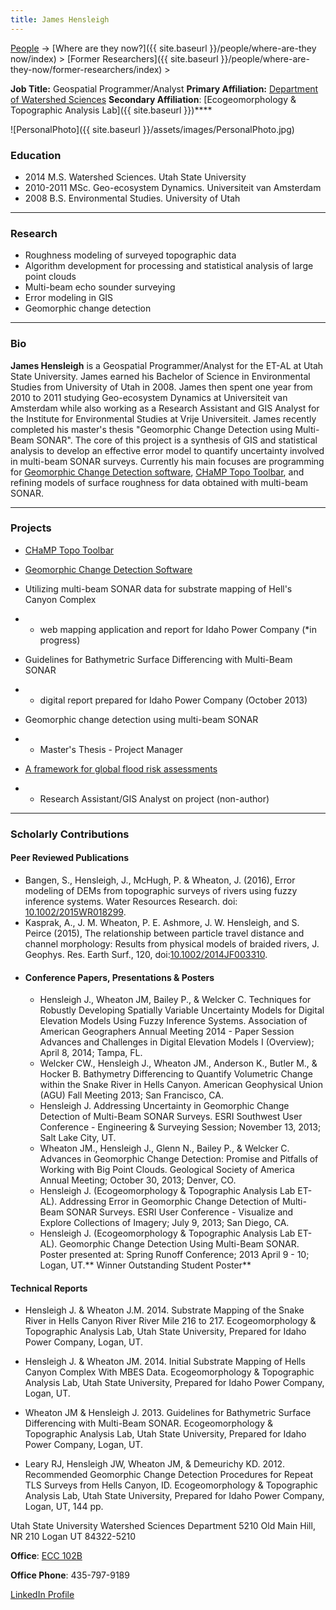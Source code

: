 ```yaml
---
title: James Hensleigh
---
```




[People]({{site.baseurl}}/people/index) -> [Where are they now?]({{ site.baseurl }}/people/where-are-they now/index) > [Former Researchers]({{ site.baseurl }}/people/where-are-they-now/former-researchers/index) >

**Job Title:** Geospatial Programmer/Analyst
**Primary Affiliation:** [Department of Watershed Sciences](http://qcnr.usu.edu/wats/)
**Secondary Affiliation**: [Ecogeomorphology & Topographic Analysis Lab]({{ site.baseurl }})****

![PersonalPhoto]({{ site.baseurl }}/assets/images/PersonalPhoto.jpg)



### Education

- 2014 M.S. Watershed Sciences. Utah State University
- 2010-2011 MSc. Geo-ecosystem Dynamics. Universiteit van Amsterdam
- 2008 B.S. Environmental Studies. University of Utah

------

### Research

- Roughness modeling of surveyed topographic data
- Algorithm development for processing and statistical analysis of large point clouds
- Multi-beam echo sounder surveying
- Error modeling in GIS
- Geomorphic change detection

------

### Bio

**James Hensleigh** is a Geospatial Programmer/Analyst for the ET-AL at Utah State University. James earned his Bachelor of Science in Environmental Studies from University of Utah in 2008. James then spent one year from 2010 to 2011 studying Geo-ecosystem Dynamics at Universiteit van Amsterdam while also working as a Research Assistant and GIS Analyst for the Institute for Environmental Studies at Vrije Universiteit. James recently completed his master's thesis "Geomorphic Change Detection using Multi-Beam SONAR". The core of this project is a synthesis of GIS and statistical analysis to develop an effective error model to quantify uncertainty involved in multi-beam SONAR surveys. Currently his main focuses are programming for [Geomorphic Change Detection software](http://gcd.joewheaton.org/), [CHaMP Topo Toolbar](https://sites.google.com/a/northarrowresearch.com/champtools/), and refining models of surface roughness for data obtained with multi-beam SONAR.

------

### Projects

- [CHaMP Topo Toolbar](https://sites.google.com/a/northarrowresearch.com/champtools/)

- [Geomorphic Change Detection Software](http://gcd.joewheaton.org/)

- Utilizing multi-beam SONAR data for substrate mapping of Hell's Canyon Complex

- - web mapping application and report for Idaho Power Company (*in progress)

- Guidelines for Bathymetric Surface Differencing with Multi-Beam SONAR

- - digital report prepared for Idaho Power Company (October 2013)

- Geomorphic change detection using multi-beam SONAR

- - Master's Thesis - Project Manager

- [A framework for global flood risk assessments](http://www.hydrol-earth-syst-sci-discuss.net/9/9611/2012/hessd-9-9611-2012.html)

- - Research Assistant/GIS Analyst on project (non-author)

------

### Scholarly Contributions

#### Peer Reviewed Publications

- Bangen, S., Hensleigh, J., McHugh, P. & Wheaton, J. (2016), Error modeling of DEMs from topographic surveys of rivers using fuzzy inference systems. Water Resources Research. doi: [10.1002/2015WR018299](http://onlinelibrary.wiley.com/doi/10.1002/2015WR018299/full).
- Kasprak, A., J. M. Wheaton, P. E. Ashmore, J. W. Hensleigh, and S. Peirce (2015), The relationship between particle travel distance and channel morphology: Results from physical models of braided rivers, J. Geophys. Res. Earth Surf., 120, doi:[10.1002/2014JF003310](http://dx.doi.org/10.1002/2014JF003310).

* #### Conference Papers, Presentations & Posters

  * Hensleigh J., Wheaton JM, Bailey P., & Welcker C. Techniques for Robustly Developing Spatially Variable Uncertainty Models for Digital Elevation Models Using Fuzzy Inference Systems. Association of American Geographers Annual Meeting 2014 - Paper Session Advances and Challenges in Digital Elevation Models I (Overview); April 8, 2014; Tampa, FL.
  * Welcker CW., Hensleigh J., Wheaton JM., Anderson K., Butler M., & Hocker B. Bathymetry Differencing to Quantify Volumetric Change within the Snake River in Hells Canyon. American Geophysical Union (AGU) Fall Meeting 2013; San Francisco, CA.
  * Hensleigh J. Addressing Uncertainty in Geomorphic Change Detection of Multi-Beam SONAR Surveys. ESRI Southwest User Conference - Engineering & Surveying Session; November 13, 2013; Salt Lake City, UT.
  * Wheaton JM., Hensleigh J., Glenn N., Bailey P., & Welcker C. Advances in Geomorphic Change Detection: Promise and Pitfalls of Working with Big Point Clouds. Geological Society of America Annual Meeting; October 30, 2013; Denver, CO.
  * Hensleigh J. (Ecogeomorphology & Topographic Analysis Lab ET-AL). Addressing Error in Geomorphic Change Detection of Multi-Beam SONAR Surveys. ESRI User Conference -  Visualize and Explore Collections of Imagery; July 9, 2013; San Diego, CA.
  * Hensleigh J. (Ecogeomorphology & Topographic Analysis Lab ET-AL). Geomorphic Change Detection Using Multi-Beam SONAR. Poster presented at: Spring Runoff Conference; 2013 April 9 - 10; Logan, UT.** Winner Outstanding Student Poster**

#### Technical Reports

- Hensleigh J. & Wheaton J.M. 2014. Substrate Mapping of the Snake River in Hells Canyon River River Mile 216 to 217. Ecogeomorphology & Topographic Analysis Lab, Utah State University, Prepared for Idaho Power Company, Logan, UT.


- Hensleigh J. & Wheaton JM. 2014. Initial Substrate Mapping of Hells Canyon Complex With MBES Data. Ecogeomorphology & Topographic Analysis Lab, Utah State University, Prepared for Idaho Power Company, Logan, UT.


- Wheaton JM & Hensleigh J. 2013. Guidelines for Bathymetric Surface Differencing with Multi-Beam SONAR. Ecogeomorphology & Topographic Analysis Lab, Utah State University, Prepared for Idaho Power Company, Logan, UT.


- Leary RJ, Hensleigh JW, Wheaton JM, & Demeurichy KD. 2012. Recommended Geomorphic Change Detection Procedures for Repeat TLS Surveys from Hells Canyon, ID. Ecogeomorphology & Topographic Analysis Lab, Utah State University, Prepared for Idaho Power Company, Logan, UT, 144 pp. 

Utah State University
Watershed Sciences Department
5210 Old Main Hill, NR 210
Logan UT 84322-5210

**Office**:  [ECC 102B](http://www.usu.edu/map/index.cfm?id=19)

**Office Phone**: 435-797-9189

[LinkedIn Profile](http://www.linkedin.com/pub/james-hensleigh/15/50/b89)

